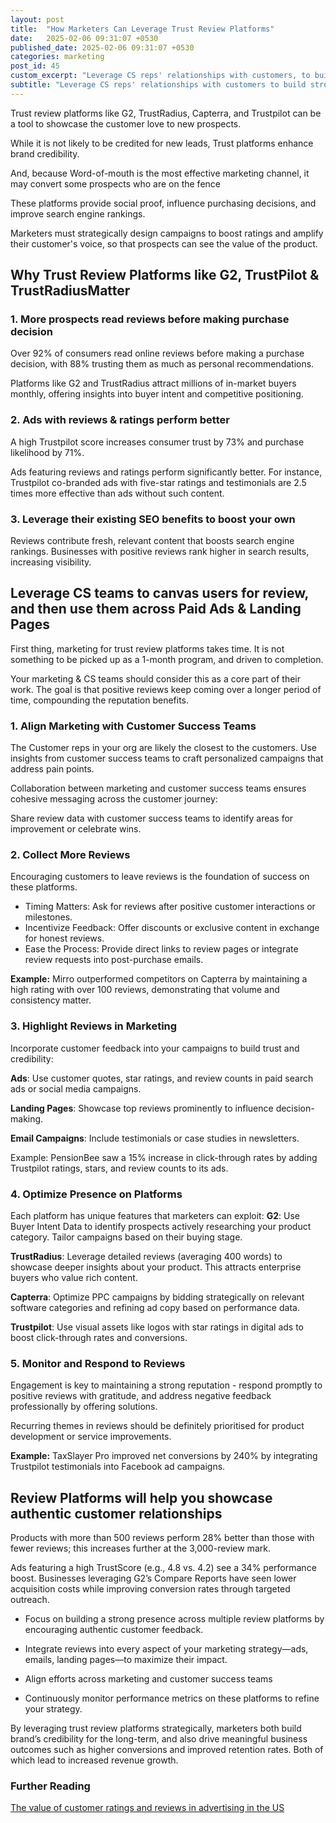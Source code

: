 ```yaml
---
layout: post
title:  "How Marketers Can Leverage Trust Review Platforms"
date:   2025-02-06 09:31:07 +0530
published_date: 2025-02-06 09:31:07 +0530
categories: marketing
post_id: 45
custom_excerpt: "Leverage CS reps' relationships with customers, to build stronger credibility on G2, TrustRadius, Capterra & Trustpilot platforms"
subtitle: "Leverage CS reps' relationships with customers to build stronger credibility on G2, TrustRadius, Capterra & Trustpilot platforms"
---
```


Trust review platforms like G2, TrustRadius, Capterra, and Trustpilot can be a tool to showcase the customer love to new  prospects.
 
While it is not likely to be credited for new leads, Trust platforms enhance brand credibility. 

And, because Word-of-mouth is the most effective marketing channel, it may convert some prospects who are on the fence

These platforms provide social proof, influence purchasing decisions, and improve search engine rankings.

Marketers must strategically design campaigns to boost ratings and amplify their customer's voice, so that prospects can see the value of the product.

## Why Trust Review Platforms like G2, TrustPilot & TrustRadiusMatter

### 1. More prospects read reviews before making purchase decision
Over 92% of consumers read online reviews before making a purchase decision, with 88% trusting them as much as personal recommendations.

Platforms like G2 and TrustRadius attract millions of in-market buyers monthly, offering insights into buyer intent and competitive positioning.

### 2. Ads with reviews & ratings perform better
A high Trustpilot score increases consumer trust by 73% and purchase likelihood by 71%.

Ads featuring reviews and ratings perform significantly better. For instance, Trustpilot co-branded ads with five-star ratings and testimonials are 2.5 times more effective than ads without such content.

### 3. Leverage their existing SEO benefits to boost your own
Reviews contribute fresh, relevant content that boosts search engine rankings. Businesses with positive reviews rank higher in search results, increasing visibility.

## Leverage CS teams to canvas users for review, and then use them across Paid Ads & Landing Pages

First thing, marketing for trust review platforms takes time. It is not something to be picked up as a 1-month program, and driven to completion. 

Your marketing & CS teams should consider this as a core part of their work. The goal is that positive reviews keep coming over a longer period of time, compounding the reputation benefits.


### 1. Align Marketing with Customer Success Teams

The Customer reps in your org are likely the closest to the customers. Use insights from customer success teams to craft personalized campaigns that address pain points. 

Collaboration between marketing and customer success teams ensures cohesive messaging across the customer journey:

Share review data with customer success teams to identify areas for improvement or celebrate wins.

### 2. Collect More Reviews
Encouraging customers to leave reviews is the foundation of success on these platforms.

- Timing Matters: Ask for reviews after positive customer interactions or milestones.
- Incentivize Feedback: Offer discounts or exclusive content in exchange for honest reviews.
- Ease the Process: Provide direct links to review pages or integrate review requests into post-purchase emails.
  
**Example:** Mirro outperformed competitors on Capterra by maintaining a high rating with over 100 reviews, demonstrating that volume and consistency matter.

### 3. Highlight Reviews in Marketing
Incorporate customer feedback into your campaigns to build trust and credibility:

**Ads**: Use customer quotes, star ratings, and review counts in paid search ads or social media campaigns.

**Landing Pages**: Showcase top reviews prominently to influence decision-making.

**Email Campaigns**: Include testimonials or case studies in newsletters.

Example: PensionBee saw a 15% increase in click-through rates by adding Trustpilot ratings, stars, and review counts to its ads.

### 4. Optimize Presence on Platforms

Each platform has unique features that marketers can exploit:
**G2**: Use Buyer Intent Data to identify prospects actively researching your product category. Tailor campaigns based on their buying stage.

**TrustRadius**: Leverage detailed reviews (averaging 400 words) to showcase deeper insights about your product. This attracts enterprise buyers who value rich content.

**Capterra**: Optimize PPC campaigns by bidding strategically on relevant software categories and refining ad copy based on performance data.

**Trustpilot**: Use visual assets like logos with star ratings in digital ads to boost click-through rates and conversions.

### 5. Monitor and Respond to Reviews

Engagement is key to maintaining a strong reputation - respond promptly to positive reviews with gratitude, and address negative feedback professionally by offering solutions.

Recurring themes in reviews should be definitely prioritised for product development or service improvements.

**Example:** TaxSlayer Pro improved net conversions by 240% by integrating Trustpilot testimonials into Facebook ad campaigns.

##  Review Platforms will help you showcase authentic customer relationships
Products with more than 500 reviews perform 28% better than those with fewer reviews; this increases further at the 3,000-review mark.

Ads featuring a high TrustScore (e.g., 4.8 vs. 4.2) see a 34% performance boost.
Businesses leveraging G2’s Compare Reports have seen lower acquisition costs while improving conversion rates through targeted outreach.

- Focus on building a strong presence across multiple review platforms by encouraging authentic customer feedback.

- Integrate reviews into every aspect of your marketing strategy—ads, emails, landing pages—to maximize their impact.

- Align efforts across marketing and customer success teams

- Continuously monitor performance metrics on these platforms to refine your strategy.
  
By leveraging trust review platforms strategically, marketers both build brand’s credibility for the long-term, and also drive meaningful business outcomes such as higher conversions and improved retention rates. Both of which lead to increased revenue growth.

### Further Reading

[The value of customer ratings and reviews in advertising in the US](https://business.trustpilot.com/guides-reports/build-trusted-brand/the-value-of-customer-ratings-and-reviews-in-advertising-in-the-us)
